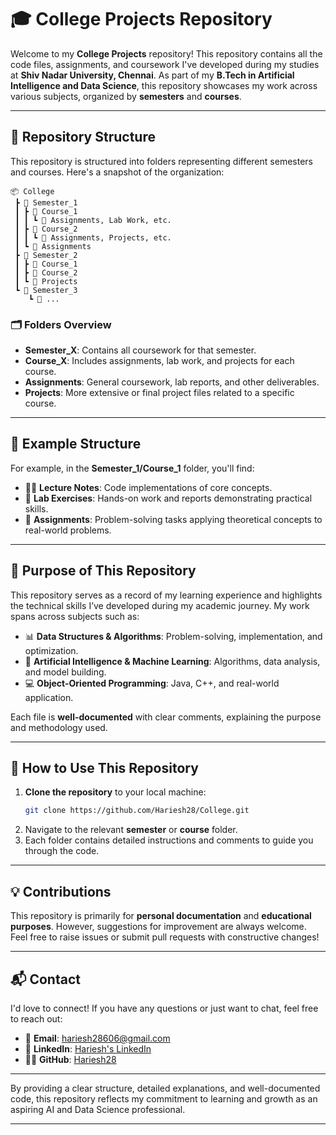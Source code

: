 
# 🎓 College Projects Repository

Welcome to my **College Projects** repository! This repository contains all the code files, assignments, and coursework I've developed during my studies at **Shiv Nadar University, Chennai**. As part of my **B.Tech in Artificial Intelligence and Data Science**, this repository showcases my work across various subjects, organized by **semesters** and **courses**.

---

## 📂 Repository Structure

This repository is structured into folders representing different semesters and courses. Here's a snapshot of the organization:

```plaintext
📦 College
 ┣ 📂 Semester_1
 ┃ ┣ 📂 Course_1
 ┃ ┃ ┗ 📜 Assignments, Lab Work, etc.
 ┃ ┣ 📂 Course_2
 ┃ ┃ ┗ 📜 Assignments, Projects, etc.
 ┃ ┗ 📂 Assignments
 ┣ 📂 Semester_2
 ┃ ┣ 📂 Course_1
 ┃ ┣ 📂 Course_2
 ┃ ┗ 📂 Projects
 ┗ 📂 Semester_3
    ┗ 📂 ...
```

### 🗂 Folders Overview
- **Semester_X**: Contains all coursework for that semester.
- **Course_X**: Includes assignments, lab work, and projects for each course.
- **Assignments**: General coursework, lab reports, and other deliverables.
- **Projects**: More extensive or final project files related to a specific course.

---

## 📝 Example Structure

For example, in the **Semester_1/Course_1** folder, you'll find:
- 🧑‍🏫 **Lecture Notes**: Code implementations of core concepts.
- 🧪 **Lab Exercises**: Hands-on work and reports demonstrating practical skills.
- 📝 **Assignments**: Problem-solving tasks applying theoretical concepts to real-world problems.

---

## 🎯 Purpose of This Repository

This repository serves as a record of my learning experience and highlights the technical skills I’ve developed during my academic journey. My work spans across subjects such as:

- 📊 **Data Structures & Algorithms**: Problem-solving, implementation, and optimization.
- 🤖 **Artificial Intelligence & Machine Learning**: Algorithms, data analysis, and model building.
- 💻 **Object-Oriented Programming**: Java, C++, and real-world application.

Each file is **well-documented** with clear comments, explaining the purpose and methodology used.

---

## 🚀 How to Use This Repository

1. **Clone the repository** to your local machine:
   ```bash
   git clone https://github.com/Hariesh28/College.git
   ```
2. Navigate to the relevant **semester** or **course** folder.
3. Each folder contains detailed instructions and comments to guide you through the code.

---

## 💡 Contributions

This repository is primarily for **personal documentation** and **educational purposes**. However, suggestions for improvement are always welcome. Feel free to raise issues or submit pull requests with constructive changes!

---

## 📬 Contact

I'd love to connect! If you have any questions or just want to chat, feel free to reach out:

- 📧 **Email**: [hariesh28606@gmail.com](mailto:hariesh28606@gmail.com)
- 💼 **LinkedIn**: [Hariesh's LinkedIn](https://www.linkedin.com/in/hariesh-r-1104312b3/)
- 👨‍💻 **GitHub**: [Hariesh28](https://github.com/Hariesh28)

---

By providing a clear structure, detailed explanations, and well-documented code, this repository reflects my commitment to learning and growth as an aspiring AI and Data Science professional.

---
